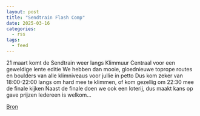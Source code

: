 ```yaml
---
layout: post
title: "Sendtrain Flash Comp"
date: 2025-03-16
categories: 
  - rss
tags: 
  - feed
---
```


<p>21 maart komt de Sendtrain weer langs Klimmuur Centraal voor een geweldige lente editie We hebben dan mooie, gloednieuwe toprope routes en boulders van alle klimniveaus voor jullie in petto Dus kom zeker van 18:00-22:00 langs om hard mee te klimmen, of kom gezellig om 22:30 mee de finale kijken Naast de finale doen we ook een loterij, dus maakt kans op gave prijzen Iedereen is welkom&hellip;</p>
<p><a href="https://www.klimkalender.nl/comp/sendtrain-flash-comp/" rel="noopener noreferrer" target="_blank">Bron</a></p>
